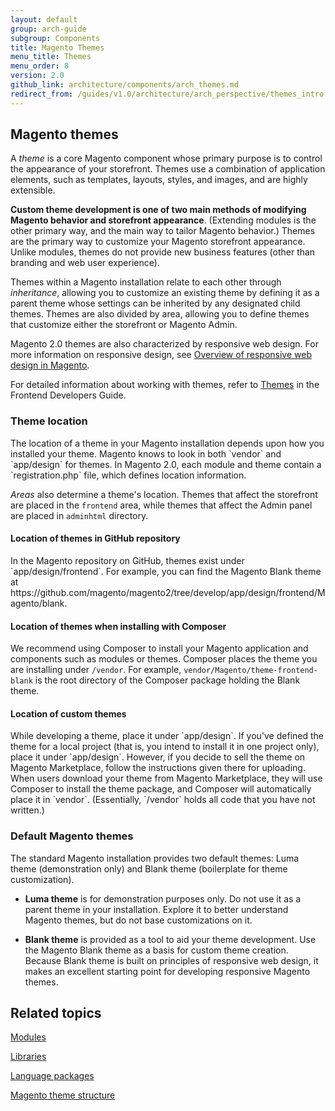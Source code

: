 ```yaml
---
layout: default
group: arch-guide
subgroup: Components
title: Magento Themes 
menu_title: Themes 
menu_order: 8
version: 2.0
github_link: architecture/components/arch_themes.md
redirect_from: /guides/v1.0/architecture/arch_perspective/themes_intro.html
---
```


<h2>Magento themes</h2>

A <i>theme</i> is a core Magento component whose primary purpose is to control the appearance of your storefront.  Themes use a combination of application elements, such as templates, layouts, styles, and images, and are highly extensible. 

<b>Custom theme development is one of two main methods of modifying Magento behavior and storefront appearance</b>. (Extending modules is the other primary way, and the main way to tailor Magento behavior.) Themes are the primary way to customize your Magento storefront appearance. Unlike modules, themes do not provide new business features (other than branding and web user experience).

Themes within a Magento installation relate to each other through <i>inheritance</i>, allowing you to customize an existing theme by defining it as a parent theme whose settings can be inherited by any designated child themes. Themes are also divided by area, allowing you to define themes that customize either the storefront or Magento Admin.


Magento 2.0 themes are also characterized by responsive web design. For more information on responsive design, see <a href="{{ site.gdeurl }}frontend-dev-guide/responsive-web-design/rwd_overview.html">Overview of responsive web design in Magento</a>.

For detailed information about working with themes, refer to  <a href="{{ site.gdeurl }}frontend-dev-guide/themes/theme-general.html">Themes</a> in the Frontend Developers Guide.

<h3>Theme location</h3>
 The location of a theme in your Magento installation depends upon how you installed your theme. Magento knows to look in both `vendor` and  `app/design` for themes. In Magento 2.0, each module and theme contain a `registration.php` file, which defines location information. 

 <i>Areas</i> also determine a theme's location. Themes that affect the storefront are placed in the `frontend` area, while themes that affect the Admin panel are placed in `adminhtml` directory. 

 <h4>Location of themes in GitHub repository</h4>
 In the Magento repository on GitHub, themes exist under `app/design/frontend`. For example, you can find the Magento Blank theme at https://github.com/magento/magento2/tree/develop/app/design/frontend/Magento/blank. 

<h4>Location of themes when installing with Composer</h4>

 We recommend using Composer to install your Magento application and components such as modules or themes. Composer places the theme you are installing under  `/vendor`. For example, `vendor/Magento/theme-frontend-blank` is the root directory of the Composer package holding the Blank theme. 

<h4>Location of custom themes</h4>
While developing a theme, place it under `app/design`.  If you've defined the theme for a local project (that is, you intend to install it in one project only),  place it under `app/design`. However, if you decide to sell the theme on Magento Marketplace, follow the instructions given there for uploading. When users download your theme from Magento Marketplace, they will use Composer to install the theme package, and Composer will automatically place it in `vendor`. (Essentially, `/vendor` holds all code that you have not written.)


<h3>Default Magento themes</h3>

The standard Magento installation provides two default themes: Luma theme (demonstration only) and Blank theme (boilerplate for theme customization).


* <b>Luma theme</b> is for demonstration purposes only. Do not use it as a parent theme in your installation.  Explore it to better understand Magento themes, but do not base customizations on it. 

* <b>Blank theme</b> is provided as a tool to aid your theme development. Use the Magento Blank theme as a basis for custom theme creation. Because Blank theme is built on principles of responsive web design, it makes an excellent starting point for developing responsive Magento themes.
    


<h2 id="m2arch-related">Related topics</h2>

<a href="{{ site.gdeurl }}architecture/archi_perspectives/components/modules/mod_intro.html">Modules</a>

<a href="{{ site.gdeurl }}architecture/archi_perspectives/components/arch_libraries.html">Libraries</a>

<a href="{{ site.gdeurl }}architecture/archi_perspectives/components/arch_translations.html">Language packages</a>

<a href="{{ site.gdeurl }}frontend-dev-guide/themes/theme-structure.html">Magento theme structure</a>
